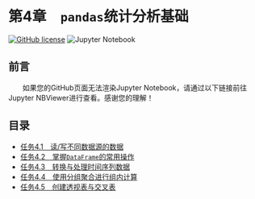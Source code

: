 # 第4章　`pandas`统计分析基础

[![GitHub license](https://img.shields.io/github/license/Dragon1573/Revision-3A?label=License)](https://github.com/Dragon1573/Revision-3A/blob/master/LICENSE)
![Jupyter Notebook](https://img.shields.io/badge/Jupyter%20Notebook-Support-informational?logo=jupyter&style=flat)

## 前言

&emsp;&emsp;如果您的GitHub页面无法渲染Jupyter Notebook，请通过以下链接前往Jupyter NBViewer进行查看。感谢您的理解！

## 目录

- [任务4.1　读/写不同数据源的数据](https://nbviewer.jupyter.org/github/Dragon1573/Revision-3A/blob/master/Data_Analysis/Chapter4/Chapter4-1.ipynb)
- [任务4.2　掌握`DataFrame`的常用操作](https://nbviewer.jupyter.org/github/Dragon1573/Revision-3A/blob/master/Data_Analysis/Chapter4/Chapter4-2.ipynb)
- [任务4.3　转换与处理时间序列数据](https://nbviewer.jupyter.org/github/Dragon1573/Revision-3A/blob/master/Data_Analysis/Chapter4/Chapter4-3.ipynb)
- [任务4.4　使用分组聚合进行组内计算](https://nbviewer.jupyter.org/github/Dragon1573/Revision-3A/blob/master/Data_Analysis/Chapter4/Chapter4-4.ipynb)
- [任务4.5　创建透视表与交叉表](https://nbviewer.jupyter.org/github/Dragon1573/Revision-3A/blob/master/Data_Analysis/Chapter4/Chapter4-5.ipynb)
